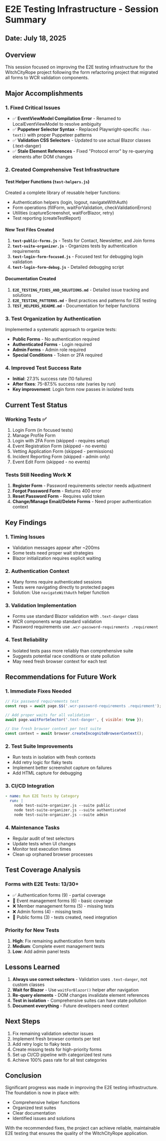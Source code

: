 # E2E Testing Infrastructure - Session Summary

## Date: July 18, 2025

## Overview
This session focused on improving the E2E testing infrastructure for the WitchCityRope project following the form refactoring project that migrated all forms to WCR validation components.

## Major Accomplishments

### 1. Fixed Critical Issues
- ✅ **EventViewModel Compilation Error** - Renamed to LocalEventViewModel to resolve ambiguity
- ✅ **Puppeteer Selector Syntax** - Replaced Playwright-specific `:has-text()` with proper Puppeteer patterns
- ✅ **Validation CSS Selectors** - Updated to use actual Blazor classes (.text-danger)
- ✅ **Stale Element References** - Fixed "Protocol error" by re-querying elements after DOM changes

### 2. Created Comprehensive Test Infrastructure

#### Test Helper Functions (`test-helpers.js`)
Created a complete library of reusable helper functions:
- Authentication helpers (login, logout, navigateWithAuth)
- Form operations (fillForm, waitForValidation, checkValidationErrors)
- Utilities (captureScreenshot, waitForBlazor, retry)
- Test reporting (createTestReport)

#### New Test Files Created
1. **`test-public-forms.js`** - Tests for Contact, Newsletter, and Join forms
2. **`test-suite-organizer.js`** - Organizes tests by authentication requirements
3. **`test-login-form-focused.js`** - Focused test for debugging login validation
4. **`test-login-form-debug.js`** - Detailed debugging script

#### Documentation Created
1. **`E2E_TESTING_FIXES_AND_SOLUTIONS.md`** - Detailed issue tracking and solutions
2. **`E2E_TESTING_PATTERNS.md`** - Best practices and patterns for E2E testing
3. **`TEST_HELPERS_README.md`** - Documentation for helper functions

### 3. Test Organization by Authentication

Implemented a systematic approach to organize tests:
- **Public Forms** - No authentication required
- **Authenticated Forms** - Login required
- **Admin Forms** - Admin role required
- **Special Conditions** - Token or 2FA required

### 4. Improved Test Success Rate
- **Initial**: 27.3% success rate (10 failures)
- **After fixes**: 75-87.5% success rate (varies by run)
- **Key improvement**: Login form now passes in isolated tests

## Current Test Status

### Working Tests ✅
1. Login Form (in focused tests)
2. Manage Profile Form
3. Login with 2FA Form (skipped - requires setup)
4. Event Registration Form (skipped - no events)
5. Vetting Application Form (skipped - permissions)
6. Incident Reporting Form (skipped - admin only)
7. Event Edit Form (skipped - no events)

### Tests Still Needing Work ❌
1. **Register Form** - Password requirements selector needs adjustment
2. **Forgot Password Form** - Returns 400 error
3. **Reset Password Form** - Requires valid token
4. **Change/Manage Email/Delete Forms** - Need proper authentication context

## Key Findings

### 1. Timing Issues
- Validation messages appear after ~200ms
- Some tests need proper wait strategies
- Blazor initialization requires explicit waiting

### 2. Authentication Context
- Many forms require authenticated sessions
- Tests were navigating directly to protected pages
- Solution: Use `navigateWithAuth` helper function

### 3. Validation Implementation
- Forms use standard Blazor validation with `.text-danger` class
- WCR components wrap standard validation
- Password requirements use `.wcr-password-requirements .requirement`

### 4. Test Reliability
- Isolated tests pass more reliably than comprehensive suite
- Suggests potential race conditions or state pollution
- May need fresh browser context for each test

## Recommendations for Future Work

### 1. Immediate Fixes Needed
```javascript
// Fix password requirements test
const reqs = await page.$$('.wcr-password-requirements .requirement');

// Add proper waits for all validation
await page.waitForSelector('.text-danger', { visible: true });

// Use fresh browser context per test suite
const context = await browser.createIncognitoBrowserContext();
```

### 2. Test Suite Improvements
- Run tests in isolation with fresh contexts
- Add retry logic for flaky tests
- Implement better screenshot capture on failures
- Add HTML capture for debugging

### 3. CI/CD Integration
```yaml
- name: Run E2E Tests by Category
  run: |
    node test-suite-organizer.js --suite public
    node test-suite-organizer.js --suite authenticated
    node test-suite-organizer.js --suite admin
```

### 4. Maintenance Tasks
- Regular audit of test selectors
- Update tests when UI changes
- Monitor test execution times
- Clean up orphaned browser processes

## Test Coverage Analysis

### Forms with E2E Tests: 13/30+
- ✅ Authentication forms (9) - partial coverage
- 🔄 Event management forms (6) - basic coverage
- ❌ Member management forms (5) - missing tests
- ❌ Admin forms (4) - missing tests
- 🔄 Public forms (3) - tests created, need integration

### Priority for New Tests
1. **High**: Fix remaining authentication form tests
2. **Medium**: Complete event management tests
3. **Low**: Add admin panel tests

## Lessons Learned

1. **Always use correct selectors** - Validation uses `.text-danger`, not custom classes
2. **Wait for Blazor** - Use `waitForBlazor()` helper after navigation
3. **Re-query elements** - DOM changes invalidate element references
4. **Test in isolation** - Comprehensive suites can have state pollution
5. **Document everything** - Future developers need context

## Next Steps

1. Fix remaining validation selector issues
2. Implement fresh browser contexts per test
3. Add retry logic to flaky tests
4. Create missing tests for high-priority forms
5. Set up CI/CD pipeline with categorized test runs
6. Achieve 100% pass rate for all test categories

## Conclusion

Significant progress was made in improving the E2E testing infrastructure. The foundation is now in place with:
- Comprehensive helper functions
- Organized test suites
- Clear documentation
- Identified issues and solutions

With the recommended fixes, the project can achieve reliable, maintainable E2E testing that ensures the quality of the WitchCityRope application.